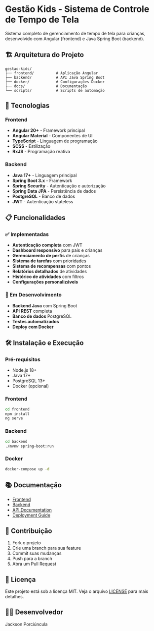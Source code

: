 # Gestão Kids - Sistema de Controle de Tempo de Tela

Sistema completo de gerenciamento de tempo de tela para crianças, desenvolvido com Angular (frontend) e Java Spring Boot (backend).

## 🏗️ Arquitetura do Projeto

```
gestao-kids/
├── frontend/          # Aplicação Angular
├── backend/           # API Java Spring Boot
├── docker/            # Configurações Docker
├── docs/              # Documentação
└── scripts/           # Scripts de automação
```

## 🚀 Tecnologias

### Frontend
- **Angular 20+** - Framework principal
- **Angular Material** - Componentes de UI
- **TypeScript** - Linguagem de programação
- **SCSS** - Estilização
- **RxJS** - Programação reativa

### Backend
- **Java 17+** - Linguagem principal
- **Spring Boot 3.x** - Framework
- **Spring Security** - Autenticação e autorização
- **Spring Data JPA** - Persistência de dados
- **PostgreSQL** - Banco de dados
- **JWT** - Autenticação stateless

## 📋 Funcionalidades

### ✅ Implementadas
- **Autenticação completa** com JWT
- **Dashboard responsivo** para pais e crianças
- **Gerenciamento de perfis** de crianças
- **Sistema de tarefas** com prioridades
- **Sistema de recompensas** com pontos
- **Relatórios detalhados** de atividades
- **Histórico de atividades** com filtros
- **Configurações personalizáveis**

### 🔄 Em Desenvolvimento
- **Backend Java** com Spring Boot
- **API REST** completa
- **Banco de dados** PostgreSQL
- **Testes automatizados**
- **Deploy com Docker**

## 🛠️ Instalação e Execução

### Pré-requisitos
- Node.js 18+
- Java 17+
- PostgreSQL 13+
- Docker (opcional)

### Frontend
```bash
cd frontend
npm install
ng serve
```

### Backend
```bash
cd backend
./mvnw spring-boot:run
```

### Docker
```bash
docker-compose up -d
```

## 📚 Documentação

- [Frontend](./frontend/README.md)
- [Backend](./backend/README.md)
- [API Documentation](./docs/api.md)
- [Deployment Guide](./docs/deployment.md)

## 🤝 Contribuição

1. Fork o projeto
2. Crie uma branch para sua feature
3. Commit suas mudanças
4. Push para a branch
5. Abra um Pull Request

## 📄 Licença

Este projeto está sob a licença MIT. Veja o arquivo [LICENSE](LICENSE) para mais detalhes.

## 👨‍💻 Desenvolvedor

Jackson Porciúncula
